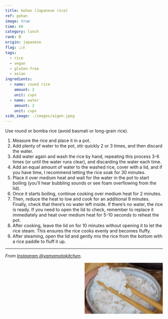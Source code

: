 ```yaml
---
title: Gohan (Japanese rice)
ref: gohan
image: true
time: 60
category: lunch
rank: B
origin: japanese
flag: 🇯🇵
tags:
  - rice
  - vegan
  - gluten-free
  - asian
ingredients:
  - name: round rice
    amount: 2
    unit: cups
  - name: water
    amount: 2
    unit: cups
side_image: ./images/aigen.jpeg
---
```


Use round or bomba rice (avoid basmati or long-grain rice).

1. Measure the rice and place it in a pot.
2. Add plenty of water to the pot, stir quickly 2 or 3 times, and then discard the water.
3. Add water again and wash the rice by hand, repeating this process 3-6 times (or until the water runs clear), and discarding the water each time.
4. Add an equal amount of water to the washed rice, cover with a lid, and if you have time, I recommend letting the rice soak for 30 minutes.
5. Place it over medium heat and wait for the water in the pot to start boiling (you’ll hear bubbling sounds or see foam overflowing from the lid).
6. Once it starts boiling, continue cooking over medium heat for 2 minutes.
7. Then, reduce the heat to low and cook for an additional 9 minutes. Finally, check that there’s no water left inside. If there’s no water, the rice is ready. If you need to open the lid to check, remember to replace it immediately and heat over medium heat for 5-10 seconds to reheat the pot.
8. After cooking, leave the lid on for 10 minutes without opening it to let the rice steam. This ensures the rice cooks evenly and becomes fluffy.
9. After steaming, open the lid and gently mix the rice from the bottom with a rice paddle to fluff it up.

---

_From [Instagram @yamamotokitchen](https://www.instagram.com/reel/C6br4_wqA67/?utm_source=ig_web_copy_link&igsh=MzRlODBiNWFlZA==)._


<img src="images/gohan_rice.png" style="width:250px; float:right;"/>